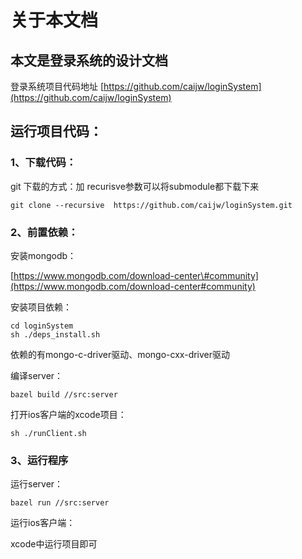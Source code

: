 # 关于本文档

## 本文是登录系统的设计文档

登录系统项目代码地址    [https://github.com/caijw/loginSystem](https://github.com/caijw/loginSystem)

##  运行项目代码：

### 1、下载代码：

git 下载的方式：加 recurisve参数可以将submodule都下载下来

```text
git clone --recursive  https://github.com/caijw/loginSystem.git
```

### 2、前置依赖：

安装mongodb：

[https://www.mongodb.com/download-center\#community](https://www.mongodb.com/download-center#community)

安装项目依赖：

```text
cd loginSystem
sh ./deps_install.sh
```

依赖的有mongo-c-driver驱动、mongo-cxx-driver驱动

编译server：

```text
bazel build //src:server
```

打开ios客户端的xcode项目：

```text
sh ./runClient.sh
```

### 3、运行程序

运行server：

```text
bazel run //src:server
```

运行ios客户端：

xcode中运行项目即可

